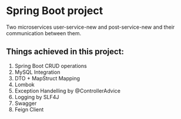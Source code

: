 # Spring Boot project

Two microservices user-service-new and post-service-new and their communication between them.

## Things achieved in this project:

1. Spring Boot CRUD operations
2. MySQL Integration
3. DTO + MapStruct Mapping
4. Lombok
5. Exception Handelling by @ControllerAdvice
6. Logging by SLF4J
7. Swagger
8. Feign Client
